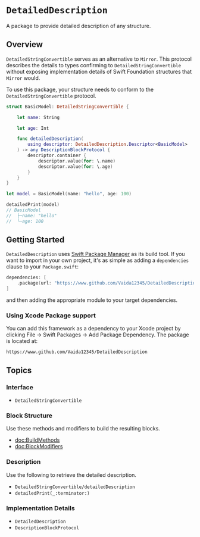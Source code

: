 # ``DetailedDescription``

A package to provide detailed description of any structure.

## Overview

``DetailedStringConvertible`` serves as an alternative to `Mirror`. This protocol describes the details to types confirming to ``DetailedStringConvertible`` without exposing implementation details of Swift Foundation structures that `Mirror` would.

To use this package, your structure needs to conform to the ``DetailedStringConvertible`` protocol.

```swift
struct BasicModel: DetailedStringConvertible {

    let name: String

    let age: Int

    func detailedDescription(
        using descriptor: DetailedDescription.Descriptor<BasicModel>
    ) -> any DescriptionBlockProtocol {
        descriptor.container {
            descriptor.value(for: \.name)
            descriptor.value(for: \.age)
        }
    }
}

let model = BasicModel(name: "hello", age: 100)

detailedPrint(model)
// BasicModel
//  ├─name: "hello"
//  ╰─age: 100
```

## Getting Started

`DetailedDescription` uses [Swift Package Manager](https://www.swift.org/documentation/package-manager/) as its build tool. If you want to import in your own project, it's as simple as adding a `dependencies` clause to your `Package.swift`:
```swift
dependencies: [
    .package(url: "https://www.github.com/Vaida12345/DetailedDescription", branch: "main")
]
```
and then adding the appropriate module to your target dependencies.

### Using Xcode Package support

You can add this framework as a dependency to your Xcode project by clicking File -> Swift Packages -> Add Package Dependency. The package is located at:
```
https://www.github.com/Vaida12345/DetailedDescription
```

## Topics

### Interface

- ``DetailedStringConvertible``

### Block Structure
Use these methods and modifiers to build the resulting blocks.

- <doc:BuildMethods>
- <doc:BlockModifiers>


### Description
Use the following to retrieve the detailed description.
- ``DetailedStringConvertible/detailedDescription``
- ``detailedPrint(_:terminator:)``


### Implementation Details
- ``DetailedDescription``
- ``DescriptionBlockProtocol``
